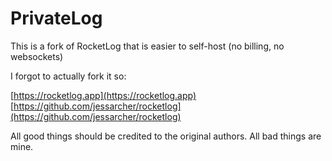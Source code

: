 # PrivateLog

This is a fork of RocketLog that is easier to self-host (no billing, no websockets)

I forgot to actually fork it so:

[https://rocketlog.app](https://rocketlog.app) 
[https://github.com/jessarcher/rocketlog](https://github.com/jessarcher/rocketlog)

All good things should be credited to the original authors. All bad things are mine.
